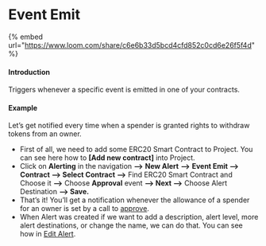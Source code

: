 # Event Emit

{% embed url="https://www.loom.com/share/c6e6b33d5bcd4cfd852c0cd6e26f5f4d" %}

#### Introduction

Triggers whenever a specific event is emitted in one of your contracts.

#### Example

Let’s get notified every time when a spender is granted rights to withdraw tokens from an owner.

* First of all, we need to add some ERC20 Smart Contract to Project. You can see here how to **\[Add new contract\]** into Project. 
* Click on **Alerting** in the navigation **—&gt;** **New Alert** **—&gt;** **Event Emit —&gt; Contract —&gt; Select Contract —&gt;** Find ERC20 Smart Contract and Choose it **—&gt;** Choose **Approval** event **—&gt; Next —&gt;** Choose Alert Destination **—&gt; Save.** 
* That’s it! You’ll get a notification whenever the allowance of a spender for an owner is set by a call to [approve](https://docs.openzeppelin.com/contracts/2.x/api/token/erc20#IERC20-approve-address-uint256-). 
* When Alert was created if we want to add a description, alert level, more alert destinations, or change the name, we can do that. You can see how in [Edit Alert](editing-an-alert.md).

